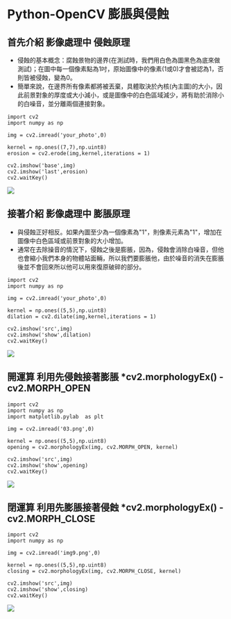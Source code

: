 # Python-OpenCV 膨脹與侵蝕
## 首先介紹 影像處理中 侵蝕原理
* 侵蝕的基本概念：腐蝕景物的邊界(在測試時，我們用白色為圖黑色為底來做測試)；在圖中每一個像素點為1吋，原始圖像中的像素(1或0)才會被認為1，否則皆被侵蝕，變為0。  
* 簡單來說，在邊界所有像素都將被丟棄，具體取決於內核(內主圖)的大小，因此前景對象的厚度或大小減小，或是圖像中的白色區域減少，將有助於消除小的白噪音，並分離兩個連接對象。
```
import cv2
import numpy as np

img = cv2.imread('your_photo',0)

kernel = np.ones((7,7),np.uint8)
erosion = cv2.erode(img,kernel,iterations = 1)

cv2.imshow('base',img)
cv2.imshow('last',erosion)
cv2.waitKey()
```
![](https://github.com/sheng19960125/Python--/edit/master/01.png)  
  
## 接著介紹 影像處理中 膨脹原理
* 與侵蝕正好相反。如果內圖至少為一個像素為"1"，則像素元素為"1"，增加在圖像中白色區域或前景對象的大小增加。  
* 通常在去除操音的情況下，侵蝕之後是膨脹，因為，侵蝕會消除白噪音，但他也會縮小我們本身的物體站面輛，所以我們要膨脹他，由於噪音的消失在膨脹後並不會回來所以他可以用來復原破碎的部分。
```
import cv2
import numpy as np

img = cv2.imread('your_photo',0)

kernel = np.ones((5,5),np.uint8)
dilation = cv2.dilate(img,kernel,iterations = 1)

cv2.imshow('src',img)
cv2.imshow('show',dilation)
cv2.waitKey()
```
![](https://github.com/sheng19960125/Python--/edit/master/02.png)  
  
## 開運算 利用先侵蝕接著膨脹 *cv2.morphologyEx() - cv2.MORPH_OPEN
```
import cv2
import numpy as np
import matplotlib.pylab  as plt

img = cv2.imread('03.png',0)

kernel = np.ones((5,5),np.uint8)
opening = cv2.morphologyEx(img, cv2.MORPH_OPEN, kernel)

cv2.imshow('src',img)
cv2.imshow('show',opening)
cv2.waitKey()
```
![](https://github.com/sheng19960125/Python--/edit/master/03.png)  
  
## 閉運算 利用先膨脹接著侵蝕 *cv2.morphologyEx() - cv2.MORPH_CLOSE
```
import cv2
import numpy as np

img = cv2.imread('img9.png',0)

kernel = np.ones((5,5),np.uint8)
closing = cv2.morphologyEx(img, cv2.MORPH_CLOSE, kernel)

cv2.imshow('src',img)
cv2.imshow('show',closing)
cv2.waitKey()
```
![](https://github.com/sheng19960125/Python--/edit/master/04.png)  
  
